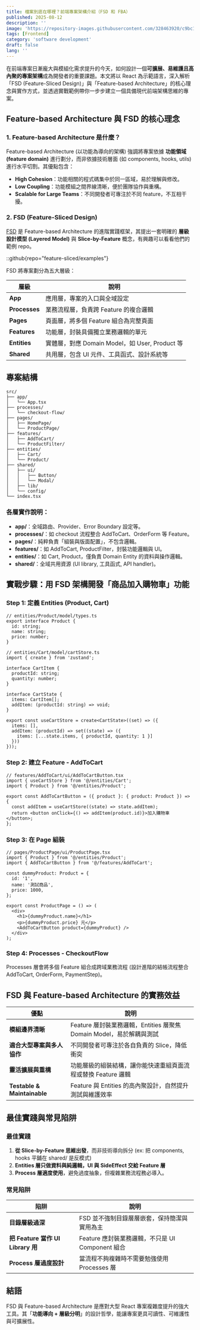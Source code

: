 ```yaml
---
title: 檔案到底在哪裡？前端專案架構介紹（FSD 和 FBA）
published: 2025-08-12
description: ''
image: 'https://repository-images.githubusercontent.com/328463920/c9bc1654-53a8-4c4d-a5b0-94297d564ee2'
tags: [Frontend]
category: 'software development'
draft: false 
lang: ''
---
```


在前端專案日漸龐大與模組化需求提升的今天，如何設計一個**可擴展、易維護且高內聚的專案架構**成為開發者的重要課題。本文將以 React 為示範語言，深入解析「FSD (Feature-Sliced Design)」與「Feature-based Architecture」的核心理念與實作方式，並透過實戰範例帶你一步步建立一個具備現代前端架構思維的專案。

## Feature-based Architecture 與 FSD 的核心理念

### 1. Feature-based Architecture 是什麼？

Feature-based Architecture (以功能為導向的架構) 強調將專案依據 **功能領域 (feature domain)** 進行劃分，而非依據技術層面 (如 components, hooks, utils) 進行水平切割。其優點包含：

* **High Cohesion**：功能相關的程式碼集中於同一區域，易於理解與修改。
* **Low Coupling**：功能模組之間界線清晰，便於團隊協作與重構。
* **Scalable for Large Teams**：不同開發者可專注於不同 feature，不互相干擾。

### 2. FSD (Feature-Sliced Design)

[FSD](https://feature-sliced.design/) 是 Feature-based Architecture 的進階實踐框架，其提出一套明確的 **層級設計模型 (Layered Model)** 與 **Slice-by-Feature** 概念，有興趣可以看看他們的範例 repo。

::github{repo="feature-sliced/examples"}

FSD 將專案劃分為五大層級：

| 層級            | 說明                                    |
| ------------- | ------------------------------------- |
| **App**       | 應用層，專案的入口與全域設定                        |
| **Processes** | 業務流程層，負責跨 Feature 的複合邏輯               |
| **Pages**     | 頁面層，將多個 Feature 組合為完整頁面               |
| **Features**  | 功能層，封裝具備獨立業務邏輯的單元                     |
| **Entities**  | 實體層，對應 Domain Model，如 User, Product 等 |
| **Shared**    | 共用層，包含 UI 元件、工具函式、設計系統等               |

## 專案結構

```plaintext
src/
├── app/
│   └── App.tsx
├── processes/
│   └── checkout-flow/
├── pages/
│   ├── HomePage/
│   └── ProductPage/
├── features/
│   ├── AddToCart/
│   └── ProductFilter/
├── entities/
│   ├── Cart/
│   └── Product/
├── shared/
│   ├── ui/
│   │   ├── Button/
│   │   └── Modal/
│   ├── lib/
│   └── config/
└── index.tsx
```

### 各層實作說明：

* **app/**：全域路由、Provider、Error Boundary 設定等。
* **processes/**：如 checkout 流程整合 AddToCart、OrderForm 等 Feature。
* **pages/**：純粹負責「組裝與版面配置」，不包含邏輯。
* **features/**：如 AddToCart, ProductFilter，封裝功能邏輯與 UI。
* **entities/**：如 Cart, Product，僅負責 Domain Entity 的資料與操作邏輯。
* **shared/**：全域共用資源 (UI library, 工具函式, API handler)。

## 實戰步驟：用 FSD 架構開發「商品加入購物車」功能

### Step 1: 定義 Entities (Product, Cart)

```tsx
// entities/Product/model/types.ts
export interface Product {
  id: string;
  name: string;
  price: number;
}
```

```tsx
// entities/Cart/model/cartStore.ts
import { create } from 'zustand';

interface CartItem {
  productId: string;
  quantity: number;
}

interface CartState {
  items: CartItem[];
  addItem: (productId: string) => void;
}

export const useCartStore = create<CartState>((set) => ({
  items: [],
  addItem: (productId) => set((state) => ({
    items: [...state.items, { productId, quantity: 1 }]
  }))
}));
```

### Step 2: 建立 Feature - AddToCart

```tsx
// features/AddToCart/ui/AddToCartButton.tsx
import { useCartStore } from '@/entities/Cart';
import { Product } from '@/entities/Product';

export const AddToCartButton = ({ product }: { product: Product }) => {
  const addItem = useCartStore((state) => state.addItem);
  return <button onClick={() => addItem(product.id)}>加入購物車</button>;
};
```

### Step 3: 在 Page 組裝

```tsx
// pages/ProductPage/ui/ProductPage.tsx
import { Product } from '@/entities/Product';
import { AddToCartButton } from '@/features/AddToCart';

const dummyProduct: Product = {
  id: '1',
  name: '測試商品',
  price: 1000,
};

export const ProductPage = () => (
  <div>
    <h1>{dummyProduct.name}</h1>
    <p>{dummyProduct.price} 元</p>
    <AddToCartButton product={dummyProduct} />
  </div>
);
```

### Step 4: Processes - CheckoutFlow

Processes 層會將多個 Feature 組合成跨域業務流程 (設計進階的結帳流程整合 AddToCart, OrderForm, PaymentStep)。

## FSD 與 Feature-based Architecture 的實務效益

| 優點                          | 說明                                                |
| --------------------------- | ------------------------------------------------- |
| **模組邊界清晰**                  | Feature 層封裝業務邏輯，Entities 層聚焦 Domain Model，易於解耦與測試 |
| **適合大型專案與多人協作**             | 不同開發者可專注於各自負責的 Slice，降低衝突                         |
| **靈活擴展與重構**                 | 功能層級的組裝結構，讓你能快速重組頁面流程或替換 Feature 邏輯               |
| **Testable & Maintainable** | Feature 與 Entities 的高內聚設計，自然提升測試與維護效率             |

## 最佳實踐與常見陷阱

### 最佳實踐

1. **從 Slice-by-Feature 思維出發**，而非技術導向拆分 (ex: 把 components, hooks 平鋪在 shared/ 是反模式)
2. **Entities 層只做資料與純邏輯，UI 與 SideEffect 交給 Feature 層**
3. **Process 層適度使用**，避免過度抽象，但複雜業務流程務必導入。

### 常見陷阱

| 陷阱                            | 說明                                  |
| ----------------------------- | ----------------------------------- |
| **目錄層級過深**                    | FSD 並不強制目錄層層嵌套，保持簡潔與實用為主            |
| **把 Feature 當作 UI Library 用** | Feature 應封裝業務邏輯，不只是 UI Component 組合 |
| **Process 層過度設計**             | 當流程不夠複雜時不需要勉強使用 Processes 層         |

## 結語

FSD 與 Feature-based Architecture 是應對大型 React 專案複雜度提升的強大工具。其「**功能導向 + 層級分明**」的設計哲學，能讓專案更具可讀性、可維護性與可擴展性。

